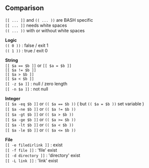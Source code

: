 Comparison
---
`[[ ... ]]` and `(( ... ))` are BASH specific  
`[[ ... ]]` needs white spaces  
`(( ... ))` with or without white spaces  

**Logic**  
`(( 0 ))` : false / exit 1  
`(( 1 ))` : true / exit 0  

**String**  
`[[ $a == $b ]]` or `[[ $a = $b ]]`  
`[[ $a != $b ]]`  
`[[ $a > $b ]]`  
`[[ $a < $b ]]`  
`[[ -z $a ]]` : null / zero length  
`[[ -n $a ]]` : not null 

**Integer**  
`[[ $a -eq $b ]]` or `(( $a == $b ))` ( but `(( $a = $b ))` set variable )  
`[[ $a -ne $b ]]` or `(( $a != $b ))`  
`[[ $a -gt $b ]]` or `(( $a > $b ))`  
`[[ $a -ge $b ]]` or `(( $a >= $b ))`  
`[[ $a -lt $b ]]` or `(( $a < $b ))`  
`[[ $a -le $b ]]` or `(( $a <= $b ))`   

**File**  
`[[ -e filedirlink ]]` : exist  
`[[ -f file ]]` : 'file' exist  
`[[ -d directory ]]` : 'directory' exist  
`[[ -L link ]]` : 'link' exist  
